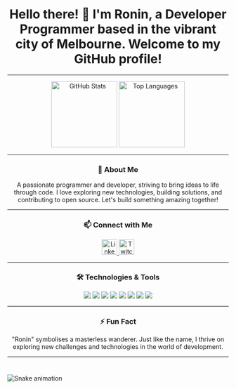 <h1 align="center">Hello there! 👋 I'm Ronin, a Developer Programmer based in the vibrant city of Melbourne. Welcome to my GitHub profile!</h1>

---

<div align="center">
  <img src="https://github-readme-stats.vercel.app/api?username=roninimous&show_icons=true&theme=tokyonight&hide_border=true" height="150" alt="GitHub Stats" />
  <img src="https://github-readme-stats.vercel.app/api/top-langs/?username=roninimous&layout=compact&theme=tokyonight&hide_border=true" height="150" alt="Top Languages" />
</div>

---

<div align="center">
  <h3>🌟 About Me</h3>
  <p>
    A passionate programmer and developer, striving to bring ideas to life through code. I love exploring new technologies, building solutions, and contributing to open source. Let's build something amazing together!
  </p>
</div>

---

<div align="center">
  <h3>📫 Connect with Me</h3>
  <a href="https://www.linkedin.com/in/keosombath-nou/" target="_blank">
    <img src="https://img.shields.io/badge/LinkedIn-0077B5?style=for-the-badge&logo=linkedin&logoColor=white" height="35" alt="LinkedIn" />
  </a>
  <a href="https://www.twitch.tv/roninimous" target="_blank">
    <img src="https://img.shields.io/badge/Twitch-9146FF?style=for-the-badge&logo=twitch&logoColor=white" height="35" alt="Twitch" />
  </a>
</div>

---

<div align="center">
  <h3>🛠️ Technologies & Tools</h3>
  <p>
    <img src="https://img.shields.io/badge/-HTML5-E34F26?style=for-the-badge&logo=html5&logoColor=white" />
    <img src="https://img.shields.io/badge/-CSS3-1572B6?style=for-the-badge&logo=css3&logoColor=white" />
    <img src="https://img.shields.io/badge/-JavaScript-F7DF1E?style=for-the-badge&logo=javascript&logoColor=black" />
    <img src="https://img.shields.io/badge/-PHP-777BB4?style=for-the-badge&logo=php&logoColor=white" />
    <img src="https://img.shields.io/badge/-Laravel-FF2D20?style=for-the-badge&logo=laravel&logoColor=white" />
    <img src="https://img.shields.io/badge/-React-61DAFB?style=for-the-badge&logo=react&logoColor=black" />
    <img src="https://img.shields.io/badge/-Node.js-339933?style=for-the-badge&logo=node.js&logoColor=white" />
    <img src="https://img.shields.io/badge/-MySQL-4479A1?style=for-the-badge&logo=mysql&logoColor=white" />
  </p>
</div>

---

<div align="center">
  <h3>⚡ Fun Fact</h3>
  <p>
    "Ronin" symbolises a masterless wanderer. Just like the name, I thrive on exploring new challenges and technologies in the world of development.
  </p>
</div>

---

###

<br clear="both">

<img src="https://profile-readme-generator.com/assets/snake.svg" alt="Snake animation" />

###
